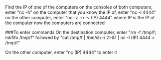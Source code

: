 Find the IP of one of the computers
on the consoles of both computers, enter "nc -h" 
on the computer that you know the IP of, enter "nc -l 4444"
on the other computer, enter "nc -z -n -v (IP) 4444" where IP is the IP of the computer
now the computers are connected

###To enter commands
On the destination computer, enter "rm -f /tmp/f; mkfifo /tmp/f" followed by "cat /tmp/f | /bin/sh -i 2>&1 | nc -l (IP) 4444 > /tmp/f"

On the other computer, enter "nc (IP) 4444" to enter it
